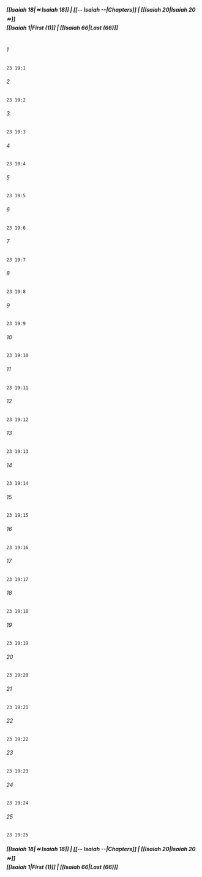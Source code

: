 
##### **[[Isaiah 18|⏪ Isaiah 18]] | [[-- Isaiah --|Chapters]] | [[Isaiah 20|Isaiah 20 ⏩]]**<br>**[[Isaiah 1|First (1)]] | [[Isaiah 66|Last (66)]]**<br><br>

###### 1
``` verse
23 19:1
```
###### 2
``` verse
23 19:2
```
###### 3
``` verse
23 19:3
```
###### 4
``` verse
23 19:4
```
###### 5
``` verse
23 19:5
```
###### 6
``` verse
23 19:6
```
###### 7
``` verse
23 19:7
```
###### 8
``` verse
23 19:8
```
###### 9
``` verse
23 19:9
```
###### 10
``` verse
23 19:10
```
###### 11
``` verse
23 19:11
```
###### 12
``` verse
23 19:12
```
###### 13
``` verse
23 19:13
```
###### 14
``` verse
23 19:14
```
###### 15
``` verse
23 19:15
```
###### 16
``` verse
23 19:16
```
###### 17
``` verse
23 19:17
```
###### 18
``` verse
23 19:18
```
###### 19
``` verse
23 19:19
```
###### 20
``` verse
23 19:20
```
###### 21
``` verse
23 19:21
```
###### 22
``` verse
23 19:22
```
###### 23
``` verse
23 19:23
```
###### 24
``` verse
23 19:24
```
###### 25
``` verse
23 19:25
```

##### **[[Isaiah 18|⏪ Isaiah 18]] | [[-- Isaiah --|Chapters]] | [[Isaiah 20|Isaiah 20 ⏩]]**<br>**[[Isaiah 1|First (1)]] | [[Isaiah 66|Last (66)]]**

